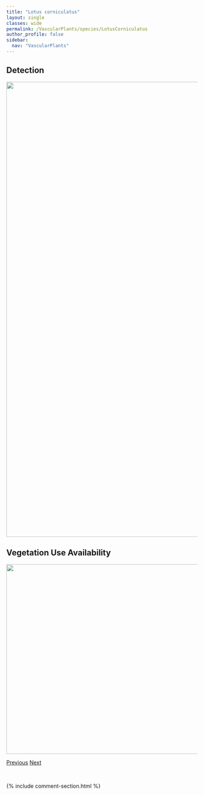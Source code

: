 ```yaml
---
title: "Lotus corniculatus"
layout: single
classes: wide
permalink: /VascularPlants/species/LotusCorniculatus
author_profile: false
sidebar:
  nav: "VascularPlants"
---
```


<h2>Detection</h2>

<a href="https://drive.google.com/uc?export=view&id=1-ca1rLyXCaf45SaV5XBhCctRTuzEOtdF">
<img src="https://drive.google.com/uc?export=view&id=1-ca1rLyXCaf45SaV5XBhCctRTuzEOtdF" height = "1200" width = "800">
</a>


<h2>Vegetation Use Availability</h2>

<a href="https://drive.google.com/uc?export=view&id=1XN-QuaCw-Lu8X9-T_-fkQ9RVtBAJnb1U">
<img src="https://drive.google.com/uc?export=view&id=1XN-QuaCw-Lu8X9-T_-fkQ9RVtBAJnb1U" height = "500" width = "1000">
</a>


<a href="/DevelopmentWebsite/VascularPlants/species/LoniceraVillosa" class="pagination--pager" title="Lonicera villosa">Previous</a> <a href="/DevelopmentWebsite/VascularPlants/species/LupinusArgenteus" class="pagination--pager" title="Lupinus argenteus">Next</a>

<p>&nbsp;</p>

{% include comment-section.html %}
